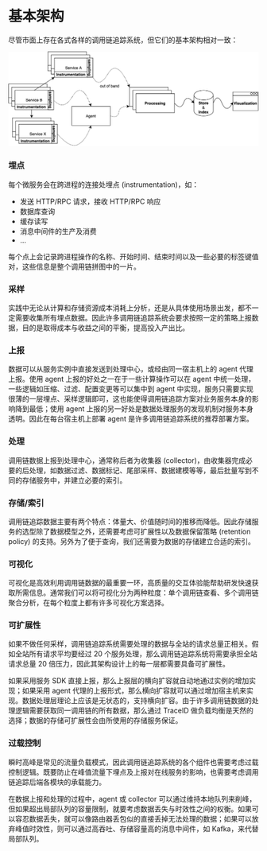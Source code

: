 # 基本架构

尽管市面上存在各式各样的调用链追踪系统，但它们的基本架构相对一致：



![basic-architecture](./basic-architecture.png)



### 埋点

每个微服务会在跨进程的连接处埋点 (instrumentation)，如：

* 发送 HTTP/RPC 请求，接收 HTTP/RPC 响应
* 数据库查询
* 缓存读写
* 消息中间件的生产及消费
* ...

每个点上会记录跨进程操作的名称、开始时间、结束时间以及一些必要的标签键值对，这些信息是整个调用链拼图中的一片。

### 采样

实践中无论从计算和存储资源成本消耗上分析，还是从具体使用场景出发，都不一定需要收集所有埋点数据。因此许多调用链追踪系统会要求按照一定的策略上报数据，目的是取得成本与收益之间的平衡，提高投入产出比。

### 上报

数据可以从服务实例中直接发送到处理中心，或经由同一宿主机上的 agent 代理上报。使用 agent 上报的好处之一在于一些计算操作可以在 agent 中统一处理，一些逻辑如压缩、过滤、配置变更等可以集中到 agent 中实现，服务只需要实现很薄的一层埋点、采样逻辑即可，这也能使得调用链追踪方案对业务服务本身的影响降到最低；使用 agent 上报的另一好处是数据处理服务的发现机制对服务本身透明。因此在每台宿主机上部署 agent 是许多调用链追踪系统的推荐部署方案。

### 处理

调用链数据上报到处理中心，通常称后者为收集器 (collector)，由收集器完成必要的后处理，如数据过滤、数据标记、尾部采样、数据建模等等，最后批量写到不同的存储服务中，并建立必要的索引。

### 存储/索引

调用链追踪数据主要有两个特点：体量大、价值随时间的推移而降低。因此存储服务的选型除了数据模型之外，还需要考虑可扩展性以及数据保留策略 (retention policy) 的支持。另外为了便于查询，我们还需要为数据的存储建立合适的索引。

### 可视化

可视化是高效利用调用链数据的最重要一环，高质量的交互体验能帮助研发快速获取所需信息。通常我们可以将可视化分为两种粒度：单个调用链查看、多个调用链聚合分析，在每个粒度上都有许多可视化方案选择。

### 可扩展性

如果不做任何采样，调用链追踪系统需要处理的数据与全站的请求总量正相关。假如全站所有请求平均要经过 20 个服务处理，那么调用链追踪系统将需要承担全站请求总量 20 倍压力，因此其架构设计上的每一层都需要具备可扩展性。

如果采用服务 SDK 直接上报，那么上报层的横向扩容就自动地通过实例的增加实现；如果采用 agent 代理的上报形式，那么横向扩容就可以通过增加宿主机来实现。数据处理层理论上应该是无状态的，支持横向扩容。由于许多调用链数据的处理逻辑需要获取同一调用链的所有数据，那么通过 TraceID 做负载均衡是天然的选择；数据的存储可扩展性会由所使用的存储服务保证。

### 过载控制

瞬时高峰是常见的流量负载模式，因此调用链追踪系统的各个组件也需要考虑过载控制逻辑。既要防止在峰值流量下埋点及上报对在线服务的影响，也需要考虑调用链追踪后端各模块的承载能力。

在数据上报和处理的过程中，agent 或 collector 可以通过维持本地队列来削峰，但如果超出局部队列的容量限制，就要考虑数据丢失与时效性之间的权衡。如果可以容忍数据丢失，就可以像路由器丢包似的直接丢掉无法处理的数据；如果可以放弃峰值时效性，则可以通过高吞吐、存储容量高的消息中间件，如 Kafka，来代替局部队列。